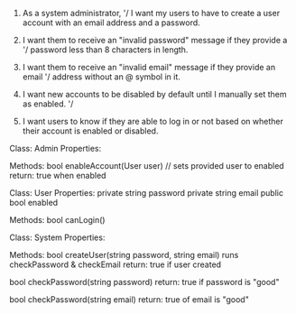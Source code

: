 
1. As a system administrator, '/
I want my users to have to create a user account with an email address and a password.

2. I want them to receive an "invalid password" message if they provide a '/
password less than 8 characters in length.

3. I want them to receive an "invalid email" message if they provide an email '/
address without an @ symbol in it.

4. I want new accounts to be disabled by default until I manually set them as enabled. '/

5. I want users to know if they are able to log in or not based on whether their 
account is enabled or disabled.

Class: Admin
Properties:

Methods:
bool enableAccount(User user) // sets provided user to enabled 
return: true when enabled

Class: User
Properties:
private string password
private string email
public bool enabled

Methods:
bool canLogin()

Class: System
Properties:

Methods:
bool createUser(string password, string email)
runs checkPassword & checkEmail
return: true if user created

bool checkPassword(string password)
return: true if password is "good"

bool checkPassword(string email)
return: true of email is "good"